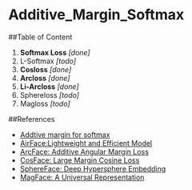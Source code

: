 # Additive_Margin_Softmax

##Table of Content
 1. **Softmax Loss** *[done]*
 2. L-Softmax *[todo]*
 3. **Cosloss** *[done]*
 4. **Arcloss** *[done]*
 5. **Li-Arcloss** *[done]*
 6. Sphereloss *[todo]*
 7. Magloss *[todo]*


##References

  - [Addtive margin for softmax](https://arxiv.org/pdf/1801.05599.pdf)
  - [AirFace:Lightweight and Efficient Model](https://arxiv.org/pdf/1907.12256.pdf)
  - [ArcFace: Additive Angular Margin Loss](https://arxiv.org/pdf/1801.07698.pdf)
  - [CosFace: Large Margin Cosine Loss](https://arxiv.org/pdf/1801.09414.pdf)
  - [SphereFace: Deep Hypersphere Embedding](https://arxiv.org/pdf/1704.08063.pdf)
  - [MagFace: A Universal Representation](https://arxiv.org/pdf/2103.06627.pdf)
